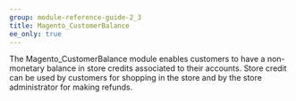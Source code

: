 ```yaml
---
group: module-reference-guide-2_3
title: Magento_CustomerBalance
ee_only: true
---
```


The Magento_CustomerBalance module enables customers to have a non-monetary balance in store credits associated to their accounts.
Store credit can be used by customers for shopping in the store and by the store administrator for making refunds.

